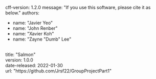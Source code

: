 cff-version: 1.2.0
message: "If you use this software, please cite it as below."
authors:
- name: "Javier Yeo"
- name: "John Renber"
- name: "Xavier Koh"
- name: "Zayne "Dumb" Lee"
<br>
title: "Salmon" <br>
version: 1.0.0 <br>
date-released: 2022-01-30 <br>
url: "https://github.com/Jrsf22/GroupProjectPart1"
